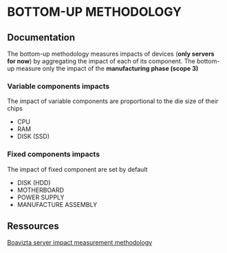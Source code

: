 # BOTTOM-UP METHODOLOGY

## Documentation

The bottom-up methodology measures impacts of devices (**only servers for now**) by aggregating the impact of each of its component. 
The bottom-up measure only the impact of the **manufacturing phase (scope 3)**

### Variable components impacts

The impact of variable components are proportional to the die size of their chips

* CPU
* RAM
* DISK (SSD)


### Fixed components impacts

The impact of fixed component are set by default

* DISK (HDD)
* MOTHERBOARD
* POWER SUPPLY
* MANUFACTURE ASSEMBLY


## Ressources

[Boavizta server impact measurement methodology](https://boavizta.cmakers.io/blog/numerique-et-environnement-comment-evaluer-l-empreinte-de-la-fabrication-d-un-serveur-au-dela-des-emissions-de-gaz-a-effet-de-se?token=2112aecb183b1b5d27e137abc61e0f0d39fabf99)

